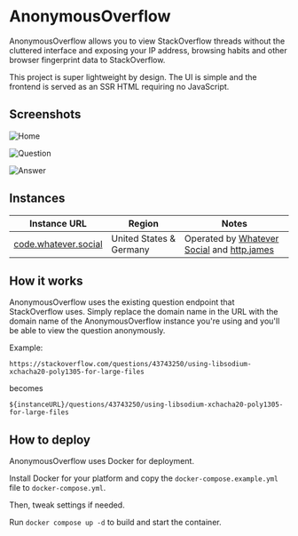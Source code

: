 # AnonymousOverflow

AnonymousOverflow allows you to view StackOverflow threads without the cluttered interface and exposing your IP address, browsing habits and other browser fingerprint data to StackOverflow.

This project is super lightweight by design. The UI is simple and the frontend is served as an SSR HTML requiring no JavaScript.

## Screenshots

![Home](https://cdn.horizon.pics/PeQUr5HBmQomBlv4OnMLGY5WcAmK0M.png)

![Question](https://cdn.horizon.pics/lqEuJMzYpgeB8au4QASsZ0S0BQHknJ.png)

![Answer](https://cdn.horizon.pics/0RwQtrxH3COTC9sfo0FsQ56I3Opl0m.png)

## Instances

| Instance URL                                         | Region                  | Notes                                                                                            |
|------------------------------------------------------|-------------------------|--------------------------------------------------------------------------------------------------|
| [code.whatever.social](https://code.whatever.social) | United States & Germany | Operated by [Whatever Social](https://whatever.social) and [http.james](https://httpjames.space) |

## How it works

AnonymousOverflow uses the existing question endpoint that StackOverflow uses. Simply replace the domain name in the URL with the domain name of the AnonymousOverflow instance you're using and you'll be able to view the question anonymously.

Example:

```
https://stackoverflow.com/questions/43743250/using-libsodium-xchacha20-poly1305-for-large-files
```

becomes

```
${instanceURL}/questions/43743250/using-libsodium-xchacha20-poly1305-for-large-files
```

## How to deploy

AnonymousOverflow uses Docker for deployment.

Install Docker for your platform and copy the `docker-compose.example.yml` file to `docker-compose.yml`.

Then, tweak settings if needed.

Run `docker compose up -d` to build and start the container.